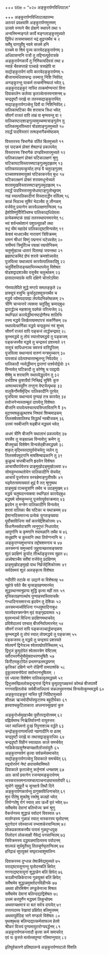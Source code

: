 +++
title = "०२० अङ्कुरार्पणविधिपटलः"

+++
अङ्कुरार्पणविधिपटलप्रारम्भः  
अतःपरं प्रवक्ष्यामि अङ्कुरार्पणमुत्तमम्  
उत्सवे स्नपने चैव प्रोक्षणे स्थापने तथा १  
अन्यस्मिन्मङ्गले कार्ये मङ्गलाङ्कुरमुच्यते  
द्विविधं तत्समाख्यातं भद्रं क्षुद्रन्तथैव च २  
सर्वेषु यागपूर्वेषु नवमे सप्तमे हनि  
पञ्चमे वा शिवं पूज्य कारयेदङ्कुरार्पणम् ३  
अधिवासनानि रात्रौ तु तद्दिनात्पूर्वरात्रके  
अङ्कुरार्पणकार्ये तु निश्चित्यदिवसं तथा ४  
नवाहे चैवसप्ताहे पञ्चाहे त्रत्र्यहेपि वा  
सद्योङ्कुरार्पणं वापि कारयेदङ्कुरार्पणम् ५  
बीजानामधिपश्चन्द्रः तस्मात्तु निशि निर्वपेत्  
अनङ्कुरन्तु यत्कर्म तत्कर्मनिष्फलं भवेत् ६  
अङ्कुरादङ्कुरं नास्ति तत्कर्माण्यन्तरं विना  
दिवाकालेन कर्तव्या कृतञ्चेत्सस्यनाशनम् ७  
चन्द्रदृष्टौ पराह्ने वा ततस्सद्याङ्कुरार्पपेत्  
सद्याङ्कुरार्पणञ्चेत्तु दिवौ वा निशिनिर्वपेत् ८  
पालिकाघटिका चैव शरावाच त्रिधा भवेत्  
सौवर्णं राजतं वापि ताम्रं वा मृण्मयन्तु वा ९  
पालिकाष्टादशाङ्गुल्यामुच्चम्मात्राङ्गुलेन तु  
पालिकामूलविस्तारं षोडशाङ्गुलमुच्यते १०  
तदर्द्धं पादविस्तारं तत्षड्भागैकमोष्ठकम्

विस्तारस्य त्रिभागैकं वर्तितं बिलमुच्यते ११  
एवं पादक्रमं प्रोक्तं शेषदण्डं प्रकल्पयेत्  
विस्तारस्य त्रिभागैकं दण्डविस्तारमुच्यते १२  
पालिकालक्षणं प्रोक्तं घटिकालक्षणं श्रुणु  
घटिकाघटविस्तारमष्टाङ्गुलमुदाहृतम् १३  
पालिकापादवत्कुर्यात् दण्डं वै चतुरङ्गुलम्  
पञ्चवक्त्रसमायुक्तं घटिकाकरयेत् बुधः १४  
घटिकालक्षणं प्रोक्तं शरावमधुनोच्यते  
शरावमुखविस्तारमष्टाङ्गुलमुदाहृतम् १५  
तदर्द्धं पादविस्तारमुत्सेधाष्टाङ्गुलोच्छ्रयम्  
नाहं स्यात्पलिकादीनां विस्तारार्द्धेन वर्तितम् १६  
काळं भिन्नञ्च सुषिरं भेदञ्चैव तु लीनकम्  
वर्जयेत्तु प्रयत्नेन कारयेल्लक्षणान्वितम् १७  
ईशोविष्णुर्विरिञ्चिश्च पालिकाद्यधिदेवताः  
प्रत्येकमष्टकं ग्राह्यं ततस्स्थापनमारभेत् १८  
भवं शर्वन्तथेशानं पशुपत्युग्रकौ तथा  
रुद्रं भीमं महादेवं पालिकाद्यष्टविन्यसेत् १९  
केशवं माधवञ्चैव नारायणं त्रिविक्रमम्  
वामनं श्रीधरं विष्णुं पद्मनाभं घटेन्न्यसेत् २०  
त्रयीमयं त्रिमूर्तिञ्च पद्माक्षं पद्मयोनिकम्  
चतुर्म्मुखञ्च धातारं पितामहं जयन्तथा २१  
ब्रह्माष्टकमिदं ज्ञेयं शरावे क्रमशोन्न्यसेत्  
पूजयित्वा यथान्न्यायं कारयेत्पालिकादिषु २२  
चतुर्विंशतिसङ्ख्याभिस्स्थापयेत्तु विशेषतः  
षोडशद्वादशञ्चैव वसुचैव चतुर्त्थकम् २३  
प्रासादस्याग्रके वापि दक्षिणे चोत्तरेऽपिवा

गोमयालेपिते शुद्धे मण्टपे समलङ्कृते २४  
प्राक्सूत्रं वसुभिः कुर्यादुदक्सूत्रन्तथैव च  
मद्ध्ये व्योमपदाग्राह्य लेपयेदभिकोष्ठकम् २५  
त्रीणि चाभ्यन्तरे त्यक्त्वा चतुर्दिक्षु क्रमाद्बुधः  
द्वारार्द्धञ्च महाशासु पदमेकं परित्यजेत् २६  
स्थण्डिलं कारयेद्धीमानष्टद्रोणैश्च शालिभिः  
तस्य मद्ध्ये लिखेत्पद्ममष्टपत्रं सकर्णिकम् २७  
स्थापयेत्कर्णिका मद्ध्ये चन्द्रकुम्भं नवं शुभम्  
सौवर्णं राजतं वापि पङ्कजं त्वर्द्धचन्द्रवत् २८  
कुम्भमद्ध्ये तु तोयं स्यात्तोयमद्ध्ये तु पङ्कजम्  
पङ्कजस्यैव मद्ध्ये तु चन्द्ररूपं प्रशस्यते २९  
ससूत्रं सापिधानञ्च सवस्त्रं वारिपूरितम्  
पूजयित्वा यथान्यायं वारुणं मन्त्रमुच्चरन् ३०  
पायसान्नं ददेत्पश्चात्ताम्बूलन्तु निवेदयेत् ।  
पालिकादौ न्यसेद्धीमान् द्वाराणां पार्श्वयोर्द्वयोः ३१  
विन्यसेत् घटिकादौ तु कोणेषु च पदद्वयोः  
शेषेषु च शरावाणि स्थापयेद्धृदयेन तु ३२  
दर्भाग्रैश्च कुशाग्रैर्वा निच्छिद्रं सुषिरैः कुरु  
अश्वत्थपत्रपूर्वेण तन्तुना वेष्टयेत्पृथक् ३३  
वालुकैर्गोमयैर्मृद्भिः पालिकादीनि पूरयेत्  
पूजयित्वा यथान्यायं पुण्याहं तत्र कारयेत् ३४  
ततोजनेभ्यस्ताम्बूलं दापयेत्तु विशेषतः  
बीजानि वापयेत्पश्चात्पयसिप्लावितानि वै ३५  
मुद्गमाषकुळुत्थाश्च निष्पावं शिम्बमाढकम्  
तिलसर्षपशालिश्च सिद्धार्थं नवबीजकम् ३६  
उत्तमं नवबीजानि षड्बीजं मद्ध्यमं भवेत्

अधमं त्रीणि बीजानि यथालाभं प्रकल्पयेत् ३७  
पयसैव तु सङ्क्षाळ्य विन्यसेत्तु क्रमेण तु  
बीजमुख्यं विशेषेण विन्यसेद्बीजमद्ध्यमे ३८  
शकृत् मृद्भिस्तदापूर्यसेचयेत्तु जलेन तु  
तिलसर्षपमुद्गानि माषशिम्बाढकानि तु ३९  
कुळुत्थं सप्तबीजानि हृदयेन विशेषतः  
आचार्योवार्पयेत्तत्र प्राङ्मुखोदङ्मुखोऽथवा ४०  
सोमकुम्भस्थतोयेन पालिकादीनि सेचयेत्  
आचार्यं पूजयेत्तत्र वस्त्रहेमाङ्गुलीयकैः ४१  
भद्रमेतत्समाख्यातं क्षुद्रं वै तत् श्रुणुष्वथ  
प्राङ्मुखं पञ्चसूत्राणि तथैव च उदङ्मुखम् ४२  
मद्ध्ये चतुष्पदन्त्यक्त्वा स्थण्डिलं कारयेद्बुधः  
मद्ध्यमे सोमकुम्भन्तु पूजयेत्पूर्ववत्क्रमात् ४३  
हृदयेन तु मन्त्रेण पालिकादीनि विन्यसेत्  
शरावं पालिका चैव घटिका च यथाक्रमम् ४४  
ईशानादिसमारभ्य प्रत्येकं युगसङ्ख्यया  
पूर्वोक्तविधिना सर्वं कारयेद्देशिकोत्तमः ४५  
विधानैस्सर्वपात्राणि त्वनुगुप्तं निधापयेत्  
आपूर्णानि च कृष्णानि श्यामळानि तथैव च ४६  
सधूम्राणि च कुब्जानि तथा तिर्यग्गनानि च ।  
अङ्कुराण्यशुभान्यत्र तद्दोषशमनाय च ४७  
अस्त्रमन्त्रं समुच्चार्य जुहुयाच्छतसङ्ख्यया  
शूलं प्रदक्षिणं कुर्यात् तीर्त्थाङ्कुरस्य सुव्रत ४८  
अन्न्येषाञ्चैव सर्वेषां वर्जयेत्तु प्रदक्षिणम्  
प्राङ्मुखोदङ्मुखो वाथ निर्व्रजेद्देशिकोत्तमः ४९  
सर्वदेवमयं शूलं अलङ्कृत्य विशेषतः

नदीतीरे तटाके वा उद्याने वा विशेषतह् ५०  
सुक्षेत्रे पर्वते चैव मृत्सङ्ग्रहणमारभेत्  
शुद्धस्थानमनुप्राप्य शुद्धिं कृत्वा महीं ततः ५१  
मृत्तिकाग्रहणार्त्थाय पुण्याहस्वस्तिवाचकैः  
गन्धादिनासमारभ्य हृदयेन तु देशिकः ५२  
अस्त्रमभ्यर्च्यविधिना गन्धपुष्पादिनाबुधः  
घातयेदस्त्रमन्त्रेण मृदं सङ्गृह्यवामतः ५३  
मृदमभ्यर्च्य विधिना प्रदक्षिणमथाचरेत्  
प्रविशेदालयं पश्चात् बीजनिर्वापमारभेत् ५४  
सौवर्णं राजतं वापि पङ्कजञ्चार्द्धचन्द्रकम्  
कुम्भमद्ध्ये तु तोयं स्यात् तोयमद्ध्ये तु पङ्कजम् ५५  
पङ्कजस्य तु मद्ध्ये तु चन्द्ररूपं प्रशस्यते  
श्वेतवर्णं द्विनेत्रञ्च श्वेतपद्मोपरिस्थितम् ५६  
द्विभुजं कुमुदोपेतं श्वेतवस्त्रेण वेष्टितम्  
सर्वैराभरणैर्भूष्यैर्मुक्ताभरणभूषितैः ५७  
किरीटमकुटोपेतं प्रभामण्डलमद्ध्यगम्  
कृत्तिकां दक्षिणे भागे रोहिणीं वामपार्श्वके ५८  
दुकूलवसनोपेतां सर्वाभरनभूषिताम् ।  
एवं ध्यात्वा विशेषेण पालिकावृतमद्ध्यमे ५९  
द्विभुजमखिललोकद्वन्द्वनासं द्विनेत्रं कुमुदयुगळहस्तं कोमळं बीजपार्श्वे  
गगनसहितलोकं सर्वबीजाधिपत्यं सकलभुवननाथं विन्यसेत्कुम्भमद्ध्ये ६०  
अङ्कुरादङ्कुरं नास्ति पूर्वे निर्दिष्टमुच्यते  
शीतळा ऋजवोदीर्घास्फुटाश्च बहुदीर्घकाः ६१  
ह्रस्वाश्चकुटिलाकारा अप्लनास्सुखयां कुरु

अङ्कुरोर्ध्वमुखञ्चैव पूर्वोत्तरद्वयोत्तमम् ६२  
वह्निर्यमश्च निर्ऋतिर्वारुणो वायुरुत्तरः  
ज्वरं व्याधिमनो दुःखं रिपुनाशञ्च वर्द्धते ६३  
चन्द्रोङ्कुराणामधिपो नव्रणादीनि वा व्रतम्  
चन्द्रदृष्टौ पराह्ने वा तथासद्वाङ्कुराधिपः ६४  
चन्द्रदृष्टौ विहीनं स्यात्प्रातः काले समर्चयेत्  
नाळिकेरप्रसूनैश्चाप्यक्षतैर्लाजसंयुतैः ६५  
अङ्कुराण्यर्पणं कृत्वा सर्वकर्मसमाचरेत्  
सद्योङ्कुरार्पणञ्चेत्तु दिवाकाले समर्चयेत् ६६  
तद्वयोरर्पणं नेष्टं क्षपायामेवमिष्यते  
दिवाकाले कृतञ्चेत्तु कर्तृनाशं धनक्षयम् ६७  
अतः कार्यं प्रयत्नेन रजन्यामङ्कुरार्पणम्  
भास्करास्तमनात्पश्चात्पञ्चनाड्यास्ततोपरि ६८  
सुयोगे सुमुहूर्ते च सुनक्षत्रे तिथौ दिने  
अङ्कुरार्पणकार्यन्तु प्रागुक्तविधिनाचरेत् ६९  
शुभं पीतेषु शुक्लेषु रक्तेषु कलहो भवेत्  
तिर्यग्गतेषु रोगं स्यात् अग्र ऊर्ध्वे वृतं भवेत् ७०  
सर्वेषामेव देवानां बलिभोज्य क्रमं श्रुणु  
वैकर्त्तनस्य शुद्धान्नं यवोदनं विवस्वतः ७१  
मार्ताण्डस्य गुळान्नं स्यात् भास्करस्य घृतोदनम्  
मुद्गोदनं रवेस्साज्यं रम्भाशर्करयान्वितम् ७२  
लोकप्रकाशकस्यैव पायसं गुळदुग्धयुक्  
तिलोदनं लोकसाक्षी नैवेद्यं पनसान्वितम् ७३  
त्रिविक्रमस्य दद्ध्यन्नमादित्यस्य पयोदनम्  
शाल्यन्नं सूर्यमूर्तेस्तु तिलचूर्णघृतान्वितम् ७४  
हरिद्रान्नं सूपयुक्तं सघृतञ्चाशुमालिनः

दिवाकरस्य दुग्धान्न तेषान्नैवेद्यमुच्यते ७५  
यराद्यष्टवसूनान्तु घृतोदनबलिं क्षिपेत्  
गगनाद्यष्टवायूनां शुद्धान्नेन बलिं क्षिपेत् ७६  
कदळीनाळिकेराज्य गुळयुक्तं बलिं क्षिपेत्  
सर्वेषामेव शुद्धान्नमुक्तोदनविहीनके ७७  
अथवा क्षीरमिश्रेण तण्डुलेनाज्य मिश्रतः  
सर्वेषामेव देवानां बलिन्दद्याद्विशेषतः ७८  
उत्तमं करपूर्णेन मद्ध्यमं लिकुचोपमः  
अथवाप्यक्षमात्रं वा बलं सर्वत्र दापयेत् ७९  
तत्तत्पदस्य रेखायां प्रक्षिपेत् बलिमुत्तमम्  
अथवापूर्वदिक् भागे मण्डलो विशेषतः ८०  
पृथक्पृथक् बलिन्दद्यात्कर्मसाफल्य हेतवे  
श्रीकरं विजयं पुण्यमायुरारोग्यवर्द्धनम् ८१  
अङ्कुरार्पणकन्त्वादौ कृत्वा कर्म समाचरेत्  
एवं यः कुरुते मर्त्यस्सपुण्यां गतिमाप्नुयात् ८२

इतिपूर्वकारणे प्रतिष्ठातन्त्रे अङ्कुरार्पणपटलो विंशतिः


